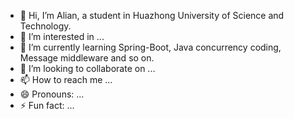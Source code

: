 - 👋 Hi, I’m Alian, a student in Huazhong University of Science and Technology.
- 👀 I’m interested in ...
- 🌱 I’m currently learning Spring-Boot, Java concurrency coding, Message middleware and so on.
- 💞️ I’m looking to collaborate on ...
- 📫 How to reach me ...
- 😄 Pronouns: ...
- ⚡ Fun fact: ...

<!---
whale-withme/whale-withme is a ✨ special ✨ repository because its `README.md` (this file) appears on your GitHub profile.
You can click the Preview link to take a look at your changes.
--->
